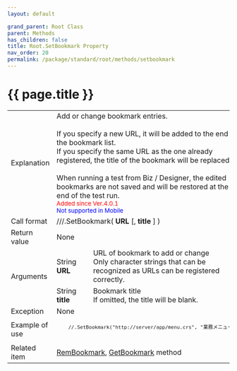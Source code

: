 ```yaml
---
layout: default

grand_parent: Root Class
parent: Methods
has_children: false
title: Root.SetBookmark Property
nav_order: 20
permalink: /package/standard/root/methods/setbookmark
---
```

# {{ page.title }}

<table>
  <tr>
    <td>Explanation</td>
    <td colspan="2">Add or change bookmark entries.<br><br>If you specify a new URL, it will be added to the end of the bookmark list.<br>If you specify the same URL as the one already registered, the title of the bookmark will be replaced.<br><br>When running a test from Biz / Designer, the edited bookmarks are not saved and will be restored at the end of the test run.<br><small><span style="color:red">Added since Ver.4.0.1</span></small><br><small><span style="color:blue">Not supported in Mobile</span></small></td>
  </tr>
  <tr>
    <td>Call format</td>
    <td colspan="2">///.SetBookmark( <b>URL</b> [, <b>title</b> ] )</td>
  </tr>
  <tr>
    <td>Return value</td>
    <td colspan="2">None</td>
  </tr>  
  <tr>
    <td rowspan="2">Arguments</td>
    <td>String <b>URL</b></td>
    <td>URL of bookmark to add or change<br>Only character strings that can be recognized as URLs can be registered correctly.</td>
  </tr>
  <tr>
    <td>String <b>title</b></td>
    <td>Bookmark title<br>If omitted, the title will be blank.</td>
  </tr>
  <tr>
    <td>Exception</td>
    <td colspan="2">None</td>
  </tr>
  <tr>
    <td>Example of use</td>
    <td colspan="2">
    <code><pre>
    //.SetBookmark("http://server/app/menu.crs", "業務メニュー");
    </pre></code></td>
  </tr>
  <tr>
    <td>Related item</td>
    <td colspan="2"><a href="/package/standard/root/methods/rembookmark">RemBookmark</a>, <a href="/package/standard/root/methods/getbookmark">GetBookmark</a> method</td>
  </tr>
</table>



